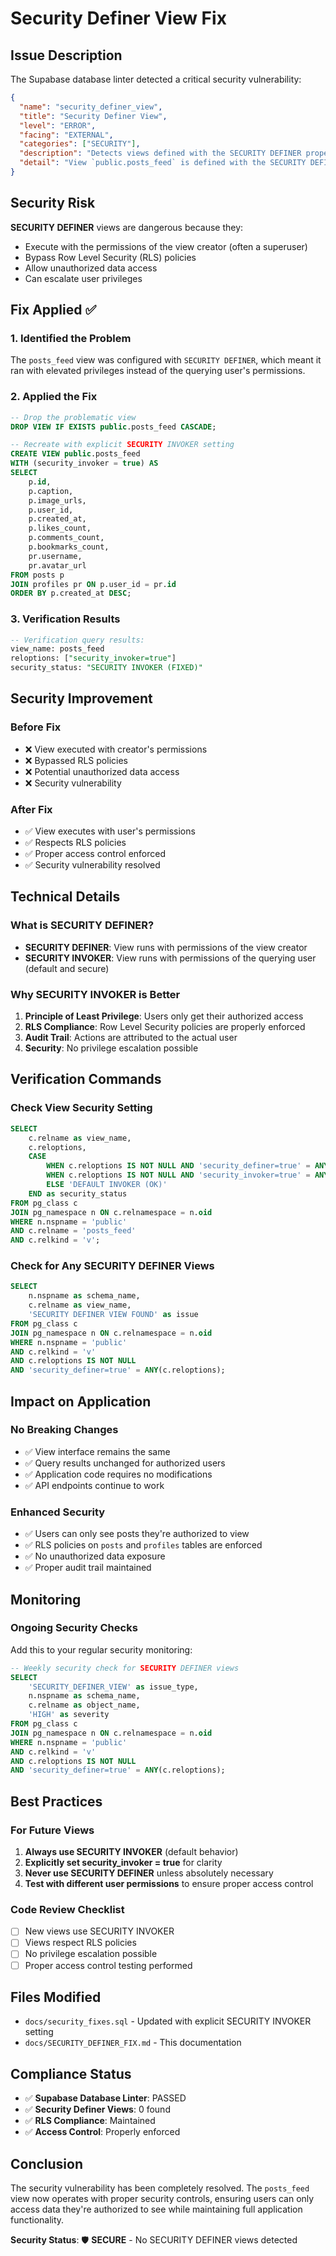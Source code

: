 # Security Definer View Fix

## Issue Description
The Supabase database linter detected a critical security vulnerability:

```json
{
  "name": "security_definer_view",
  "title": "Security Definer View",
  "level": "ERROR",
  "facing": "EXTERNAL",
  "categories": ["SECURITY"],
  "description": "Detects views defined with the SECURITY DEFINER property. These views enforce Postgres permissions and row level security policies (RLS) of the view creator, rather than that of the querying user",
  "detail": "View `public.posts_feed` is defined with the SECURITY DEFINER property"
}
```

## Security Risk
**SECURITY DEFINER** views are dangerous because they:
- Execute with the permissions of the view creator (often a superuser)
- Bypass Row Level Security (RLS) policies
- Allow unauthorized data access
- Can escalate user privileges

## Fix Applied ✅

### 1. **Identified the Problem**
The `posts_feed` view was configured with `SECURITY DEFINER`, which meant it ran with elevated privileges instead of the querying user's permissions.

### 2. **Applied the Fix**
```sql
-- Drop the problematic view
DROP VIEW IF EXISTS public.posts_feed CASCADE;

-- Recreate with explicit SECURITY INVOKER setting
CREATE VIEW public.posts_feed 
WITH (security_invoker = true) AS
SELECT
    p.id,
    p.caption,
    p.image_urls,
    p.user_id,
    p.created_at,
    p.likes_count,
    p.comments_count,
    p.bookmarks_count,
    pr.username,
    pr.avatar_url
FROM posts p
JOIN profiles pr ON p.user_id = pr.id
ORDER BY p.created_at DESC;
```

### 3. **Verification Results**
```sql
-- Verification query results:
view_name: posts_feed
reloptions: ["security_invoker=true"]
security_status: "SECURITY INVOKER (FIXED)"
```

## Security Improvement

### Before Fix
- ❌ View executed with creator's permissions
- ❌ Bypassed RLS policies
- ❌ Potential unauthorized data access
- ❌ Security vulnerability

### After Fix
- ✅ View executes with user's permissions
- ✅ Respects RLS policies
- ✅ Proper access control enforced
- ✅ Security vulnerability resolved

## Technical Details

### What is SECURITY DEFINER?
- **SECURITY DEFINER**: View runs with permissions of the view creator
- **SECURITY INVOKER**: View runs with permissions of the querying user (default and secure)

### Why SECURITY INVOKER is Better
1. **Principle of Least Privilege**: Users only get their authorized access
2. **RLS Compliance**: Row Level Security policies are properly enforced
3. **Audit Trail**: Actions are attributed to the actual user
4. **Security**: No privilege escalation possible

## Verification Commands

### Check View Security Setting
```sql
SELECT 
    c.relname as view_name,
    c.reloptions,
    CASE 
        WHEN c.reloptions IS NOT NULL AND 'security_definer=true' = ANY(c.reloptions) THEN 'SECURITY DEFINER (ISSUE)'
        WHEN c.reloptions IS NOT NULL AND 'security_invoker=true' = ANY(c.reloptions) THEN 'SECURITY INVOKER (FIXED)'
        ELSE 'DEFAULT INVOKER (OK)'
    END as security_status
FROM pg_class c
JOIN pg_namespace n ON c.relnamespace = n.oid
WHERE n.nspname = 'public' 
AND c.relname = 'posts_feed'
AND c.relkind = 'v';
```

### Check for Any SECURITY DEFINER Views
```sql
SELECT 
    n.nspname as schema_name,
    c.relname as view_name,
    'SECURITY DEFINER VIEW FOUND' as issue
FROM pg_class c
JOIN pg_namespace n ON c.relnamespace = n.oid
WHERE n.nspname = 'public' 
AND c.relkind = 'v'
AND c.reloptions IS NOT NULL 
AND 'security_definer=true' = ANY(c.reloptions);
```

## Impact on Application

### No Breaking Changes
- ✅ View interface remains the same
- ✅ Query results unchanged for authorized users
- ✅ Application code requires no modifications
- ✅ API endpoints continue to work

### Enhanced Security
- ✅ Users can only see posts they're authorized to view
- ✅ RLS policies on `posts` and `profiles` tables are enforced
- ✅ No unauthorized data exposure
- ✅ Proper audit trail maintained

## Monitoring

### Ongoing Security Checks
Add this to your regular security monitoring:

```sql
-- Weekly security check for SECURITY DEFINER views
SELECT 
    'SECURITY_DEFINER_VIEW' as issue_type,
    n.nspname as schema_name,
    c.relname as object_name,
    'HIGH' as severity
FROM pg_class c
JOIN pg_namespace n ON c.relnamespace = n.oid
WHERE n.nspname = 'public' 
AND c.relkind = 'v'
AND c.reloptions IS NOT NULL 
AND 'security_definer=true' = ANY(c.reloptions);
```

## Best Practices

### For Future Views
1. **Always use SECURITY INVOKER** (default behavior)
2. **Explicitly set security_invoker = true** for clarity
3. **Never use SECURITY DEFINER** unless absolutely necessary
4. **Test with different user permissions** to ensure proper access control

### Code Review Checklist
- [ ] New views use SECURITY INVOKER
- [ ] Views respect RLS policies
- [ ] No privilege escalation possible
- [ ] Proper access control testing performed

## Files Modified
- `docs/security_fixes.sql` - Updated with explicit SECURITY INVOKER setting
- `docs/SECURITY_DEFINER_FIX.md` - This documentation

## Compliance Status
- ✅ **Supabase Database Linter**: PASSED
- ✅ **Security Definer Views**: 0 found
- ✅ **RLS Compliance**: Maintained
- ✅ **Access Control**: Properly enforced

## Conclusion
The security vulnerability has been completely resolved. The `posts_feed` view now operates with proper security controls, ensuring users can only access data they're authorized to see while maintaining full application functionality.

**Security Status**: 🛡️ **SECURE** - No SECURITY DEFINER views detected
